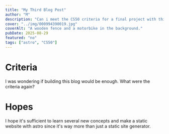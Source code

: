 ```yaml
---
title: "My Third Blog Post"
author: "M"
description: "Can i meet the CS50 criteria for a final project with this here blog?"
cover: "../img/000994390019.jpg"
coverAlt: "A wooden fence and a motorbike in the background."
pubDate: 2025-08-29
featured: "no"
tags: ["astro", "CS50"]
---
```

# Criteria
I was wondering if building this blog would be enough. What were the criteria again? 
# Hopes
I hope it's sufficient to learn several new concepts and make a static website with astro since it's way more than just a static site generator.

